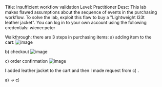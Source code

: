 Title: Insufficient workflow validation
Level: Practitioner
Desc:  This lab makes flawed assumptions about the sequence of events in the purchasing workflow. To solve the lab, exploit this flaw to buy a "Lightweight l33t leather jacket".
You can log in to your own account using the following credentials: wiener:peter 

Walkthrough:
there are 3 steps in purchasing items:
a) adding item to the cart:
![image](https://github.com/user-attachments/assets/caa74f39-fcb4-4aaf-911c-815f76fdcf42)

b) checkout
![image](https://github.com/user-attachments/assets/72b56957-6167-4c6d-88b9-81db8a81715d)

c) order confirmation
![image](https://github.com/user-attachments/assets/d96ea379-e7d8-4be6-97b7-5497f93dfddf)


I added leather jacket to the cart and then I made request from c) .

a) -> c)

